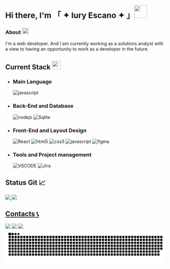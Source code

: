 ### <div> <h2> Hi there, I'm 「 ✦ Iury Escano ✦ 」<a><img src="https://media.tenor.com/xS_t2ANBv9UAAAAi/elsalla.gif" target="_blank" height="40" width="40"></a> </h2> </div>

#### <h3> About <a><img src="https://media.tenor.com/Mq31WhXob20AAAAi/wink-emoji.gif" height="20" width="20"></a> </h3> 
I'm a web developer. And I am currently working as a solutions analyst with a view to having an opportunity to work as a developer in the future.

#### <h2> Current Stack <a><img src="https://media.tenor.com/2EfMFMLkow0AAAAj/sparkles-joypixels.gif" height="27" width="27"></a></h2>
- <h3>Main Language</h3> <div><img src="https://img.shields.io/badge/JavaScript-F7DF1E?style=for-the-badge&logo=javascript&logoColor=black" alt="javascript"/></div> 
- <h3>Back-End and Database</h3> 
  <div>
    <img src="https://img.shields.io/badge/Node.js-43853D?style=for-the-badge&logo=node.js&logoColor=white" alt="nodejs"/>
    <img src="https://img.shields.io/badge/SQLite-07405E?style=for-the-badge&logo=sqlite&logoColor=white" alt="Sqlite"/>
  </div>
- <h3>Front-End and Layout Design</h3>
  <div>
    <img src="https://img.shields.io/badge/React-20232A?style=for-the-badge&logo=react&logoColor=61DAFB" alt="React"/>
    <img src="https://img.shields.io/badge/HTML5-E34F26?style=for-the-badge&logo=html5&logoColor=white" alt="html5"/>
    <img src="https://img.shields.io/badge/CSS3-1572B6?style=for-the-badge&logo=css3&logoColor=white" alt="css3"/>
    <img src="https://img.shields.io/badge/JavaScript-F7DF1E?style=for-the-badge&logo=javascript&logoColor=black" alt="javascript"/>
    <img src="https://img.shields.io/badge/Figma-F24E1E?style=for-the-badge&logo=figma&logoColor=white" alt="figma"/>
  </div>
- <h3>Tools and Project management</h3>
  <div>
    <img src="https://img.shields.io/badge/Visual_Studio_Code-0078D4?style=for-the-badge&logo=visual%20studio%20code&logoColor=white" alt="VSCODE"/> 
    <img src="https://img.shields.io/badge/Jira-0052CC?style=for-the-badge&logo=Jira&logoColor=white" alt="Jira"/>
  </div>

  
#### <h2> Status Git 📈 </h2>
 <div>
   <a href="https://github.com/iuryescano/">
   <img height="150em" src="https://github-readme-stats.vercel.app/api/?username=IuryEscano&show_icons=true&theme=cobalt&include_all_commits=true&count_private=true"/>
   <img height="150em" src="https://github-readme-stats.vercel.app/api/top-langs/?username=IuryEscano&theme=cobalt&count_private=true"/>
</div>

  #### <h2> Contacts 📞 </h2>
<div> 
  <a href="https://instagram.com/iury_escano" target="_blank"><img src="https://img.shields.io/badge/-Instagram-%23E4405F?style=for-the-badge&logo=instagram&logoColor=white" target="_blank"></a>
  <a href = "iurycordeiro15@gmail.com"><img src="https://img.shields.io/badge/-Gmail-%23333?style=for-the-badge&logo=gmail&logoColor=white" target="_blank"></a>
  <a href="https://www.linkedin.com/in/iury-cordeiro/" target="_blank"><img src="https://img.shields.io/badge/-LinkedIn-%230077B5?style=for-the-badge&logo=linkedin&logoColor=white" target="_blank"></a> 
</div>


<picture align="center">
  <source media="(prefers-color-scheme: dark)" srcset="https://raw.githubusercontent.com/iuryescano/iuryescano/output/github-contribution-grid-snake-dark.svg">
  <source media="(prefers-color-scheme: light)" srcset="https://raw.githubusercontent.com/iuryescano/iuryescano/output/github-contribution-grid-snake-dark.svg">
  <img align="center" alt="github contribution grid snake animation" src="https://raw.githubusercontent.com/iuryescano/iuryescano/output/github-contribution-grid-snake.svg">
</picture>
